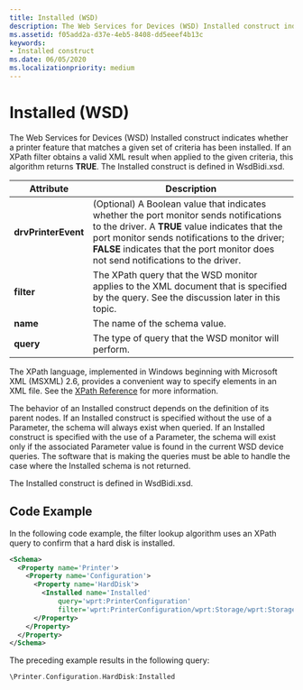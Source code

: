 ```yaml
---
title: Installed (WSD)
description: The Web Services for Devices (WSD) Installed construct indicates whether a printer feature that matches a given set of criteria has been installed.
ms.assetid: f05add2a-d37e-4eb5-8408-dd5eeef4b13c
keywords:
- Installed construct
ms.date: 06/05/2020
ms.localizationpriority: medium
---
```


# Installed (WSD)

The Web Services for Devices (WSD) Installed construct indicates whether a printer feature that matches a given set of criteria has been installed. If an XPath filter obtains a valid XML result when applied to the given criteria, this algorithm returns **TRUE**. The Installed construct is defined in WsdBidi.xsd.

| Attribute | Description |
| --- | --- |
| **drvPrinterEvent** | (Optional) A Boolean value that indicates whether the port monitor sends notifications to the driver. A **TRUE** value indicates that the port monitor sends notifications to the driver; **FALSE** indicates that the port monitor does not send notifications to the driver. |
| **filter** | The XPath query that the WSD monitor applies to the XML document that is specified by the query. See the discussion later in this topic. |
| **name** | The name of the schema value. |
| **query** | The type of query that the WSD monitor will perform. |

The XPath language, implemented in Windows beginning with Microsoft XML (MSXML) 2.6, provides a convenient way to specify elements in an XML file. See the [XPath Reference](https://docs.microsoft.com/previous-versions/dotnet/netframework-4.0/ms256115(v=vs.100)) for more information.

The behavior of an Installed construct depends on the definition of its parent nodes. If an Installed construct is specified without the use of a Parameter, the schema will always exist when queried. If an Installed construct is specified with the use of a Parameter, the schema will exist only if the associated Parameter value is found in the current WSD device queries. The software that is making the queries must be able to handle the case where the Installed schema is not returned.

The Installed construct is defined in WsdBidi.xsd.

## Code Example

In the following code example, the filter lookup algorithm uses an XPath query to confirm that a hard disk is installed.

```xml
<Schema>
  <Property name='Printer'>
    <Property name='Configuration'>
      <Property name='HardDisk'>
        <Installed name='Installed'
            query='wprt:PrinterConfiguration'
            filter='wprt:PrinterConfiguration/wprt:Storage/wprt:StorageEntry[wprt:Type="HardDisk"]'/>
      </Property>
    </Property>
  </Property>
</Schema>
```

The preceding example results in the following query:

```cpp
\Printer.Configuration.HardDisk:Installed
```
